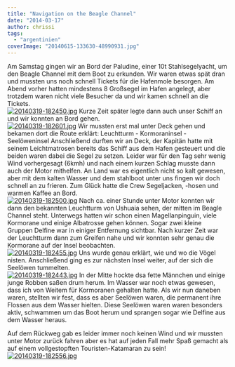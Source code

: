 ```yaml
---
title: "Navigation on the Beagle Channel"
date: "2014-03-17"
author: chrissi
tags: 
  - "argentinien"
coverImage: "20140615-133630-48990931.jpg"
---
```


Am Samstag gingen wir an Bord der Paludine, einer 10t Stahlsegelyacht, um den Beagle Channel mit dem Boot zu erkunden. Wir waren etwas spät dran und mussten uns noch schnell Tickets für die Hafenmole besorgen. Am Abend vorher hatten mindestens 8 Großsegel im Hafen angelegt, aber trotzdem waren nicht viele Besucher da und wir kamen schnell an die Tickets.  
[![20140319-182450.jpg](images/20140319-182450.jpg)](https://hafenstrand.wordpress.com/wp-content/uploads/2014/03/20140319-182450.jpg) Kurze Zeit später legte dann auch unser Schiff an und wir konnten an Bord gehen.  
[![20140319-182601.jpg](images/20140319-182601.jpg)](https://hafenstrand.wordpress.com/wp-content/uploads/2014/03/20140319-182601.jpg) Wir mussten erst mal unter Deck gehen und bekamen dort die Route erklärt: Leuchtturm - Kormoraninsel - Seelöweninsel Anschließend durften wir an Deck, der Kapitän hatte mit seinem Leichtmatrosen bereits das Schiff aus dem Hafen gesteuert und die beiden waren dabei die Segel zu setzen. Leider war für den Tag sehr wenig Wind vorhergesagt (6kmh) und nach einem kurzen Schlag musste dann auch der Motor mithelfen. An Land war es eigentlich nicht so kalt gewesen, aber mit dem kalten Wasser und dem stahlboot unter uns fingen wir doch schnell an zu frieren. Zum Glück hatte die Crew Segeljacken, -hosen und warmen Kaffee an Bord.  
[![20140319-182500.jpg](images/20140319-182500.jpg)](https://hafenstrand.wordpress.com/wp-content/uploads/2014/03/20140319-182500.jpg) Nach ca. einer Stunde unter Motor konnten wir dann den bekannten Leuchtturm von Ushuaia sehen, der mitten im Beagle Channel steht. Unterwegs hatten wir schon einen Magellanpinguin, viele Kormorane und einige Albatrosse gehen können. Sogar zwei kleine Gruppen Delfine war in einiger Entfernung sichtbar. Nach kurzer Zeit war der Leuchtturm dann zum Greifen nahe und wir konnten sehr genau die Kormorane auf der Insel beobachten.  
[![20140319-182455.jpg](images/20140319-182455.jpg)](https://hafenstrand.wordpress.com/wp-content/uploads/2014/03/20140319-182455.jpg) Uns wurde genau erklärt, wie und wo die Vögel nisten. Anschließend ging es zur nächsten Insel weiter, auf der sich die Seelöwen tummelten.  
[![20140319-182443.jpg](images/20140319-182443.jpg)](https://hafenstrand.wordpress.com/wp-content/uploads/2014/03/20140319-182443.jpg) In der Mitte hockte dsa fette Männchen und einige junge Robben saßen drum herum. Im Wasser war noch etwas gewesen, dass ich von Weitem für Kormoranen gehalten hatte. Als wir nun daneben waren, stellten wir fest, dass es aber Seelöwen waren, die permanent ihre Flossen aus dem Wasser hielten. Diese Seelöwen waren waren besonders aktiv, schwammen um das Boot herum und sprangen sogar wie Delfine aus dem Wasser heraus.

Auf dem Rückweg gab es leider immer noch keinen Wind und wir mussten unter Motor zurück fahren aber es hat auf jeden Fall mehr Spaß gemacht als auf einem vollgestopften Touristen-Katamaran zu sein!  
[![20140319-182556.jpg](images/20140319-182556.jpg)](https://hafenstrand.wordpress.com/wp-content/uploads/2014/03/20140319-182556.jpg)
